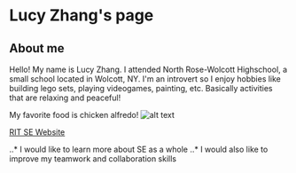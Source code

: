 # Lucy Zhang's page

## About me
Hello! My name is Lucy Zhang. I attended North Rose-Wolcott Highschool, a small school located in Wolcott, NY.
I'm an introvert so I enjoy hobbies like building lego sets, playing videogames, painting, etc. Basically 
activities that are relaxing and peaceful! 

My favorite food is chicken alfredo!
![alt text](https://www.jessicagavin.com/wp-content/uploads/2019/08/chicken-alfredo-8.jpg)

[RIT SE Website](https://www.rit.edu/computing/department-software-engineering)

..* I would like to learn more about SE as a whole
..* I would also like to improve my teamwork and collaboration skills
